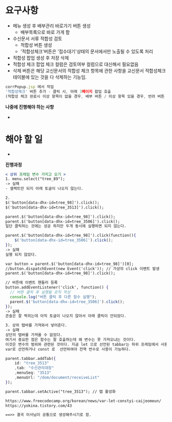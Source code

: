 # 요구사항

- 메뉴 생성 후 배부관리 바로가기 버튼 생성
    - 배부목록으로 바로 가게 함
- 수신문서 서류 적합성 검토
    - 적합성 버튼 생성
    - '적합성체크'버튼은 '접수대기'상태의 문서에서만 노출될 수 있도록 처리
- 적합성 팝업 생성 후 저장 삭제
- 적합성 체크 팝업 체크 컬럼은 검토여부 컬럼으로 대신해서 필요없음
- 삭제 버튼은 해당 교신문서의 적합성 체크 항목에 관한 사항을 교신문서 적합성체크 테이블에 있는 것을 다 삭제하는 기능임.

```jsx
corrPopup.jsp 에서 작업
'적합성체크' 버튼 추가 - 클릭 시, 아래 3페이지 팝업 호출
(적합성 체크 완료시 이상 항목이 없을 경우, 배부 버튼 / 이상 항목 있을 경우, 반려 버튼 노출)
```

**나중에 진행해야 하는 사항**

- 

# 해야 할 일

- 

**진행과정**

```jsx
< 상위 프레임 변수 가지고 오기 >
1. menu.select("tree_89"); 
-> 실패
- 셀렉트만 되지 아래 토글이 나오지 않는다.

2. 
$('button[data-dhx-id=tree_98]').click();
$('button[data-dhx-id=tree_3513]').click();

parent.$('button[data-dhx-id=tree_98]').click();
parent.$('button[data-dhx-id=tree_3506]').click();
일단 클릭하는 것에는 성공 하지만 두개 동시에 실행하면 되지 않는다. 

parent.$('button[data-dhx-id=tree_98]').click(function(){
    $('button[data-dhx-id=tree_3506]').click();
});
-> 실패
실행 되지 않았다. 

var button = parent.$('button[data-dhx-id=tree_98]')[0];
//button.dispatchEvent(new Event('click')); // 가상의 click 이벤트 발생
parent.$('button[data-dhx-id=tree_98]').click();

// 버튼에 이벤트 핸들러 등록
button.addEventListener('click', function() {
  // 버튼 클릭 후 실행될 로직 작성
  console.log("버튼 클릭 후 다른 함수 실행");
  parent.$('button[data-dhx-id=tree_3506]').click();
});
-> 실패
콘솔은 잘 찍히는데 아직 토글이 나오지 않아서 아래 클릭이 안되었다. 

3. 상위 탭바를 가져와서 넣어준다.
-> 실패
상단의 탭바를 가져올 수 없었다.  
여기서 중요한 점은 함수는 잘 호출하는데 왜 변수는 못 가져오냐는 것이다.
이것은 변수의 범위와 관련된 것이다. 지금 let 으로 선언된 tabbar는 하위 프레임에서 사용할 수가 없다.
var로 선언하거나 const 로  선언하여야 전역 번수로 사용이 가능하다. 

parent.tabbar.addTab({
	id: "tree_3513"
	,tab: "수신관리대장"
	,menuSeq: "3513"
	,menuUrl: "/dom/document/receiveList"
});

parent.tabbar.setActive("tree_3513"); // 탭 활성화

https://www.freecodecamp.org/korean/news/var-let-constyi-caijeomeun/
https://yokina.tistory.com/43

==>> 결국 이사님이 공통으로 생성해주시기로 함.
```